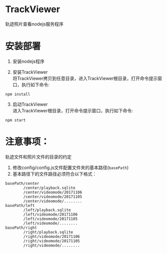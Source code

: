 # TrackViewer
轨迹照片查看nodejs服务程序

# 安装部署
1. 安装nodejs程序

2. 安装TrackViewer  
将TrackViewer拷贝到任意目录，进入TrackViewer根目录，打开命令提示窗口，执行如下命令:
```
npm install
```
3. 启动TrackViewer  
进入TrackViewer根目录，打开命令提示窗口，执行如下命令:
```
npm start
```

# 注意事项：
轨迹文件和照片文件的目录的约定  
1. 修改config/config.js文件配置文件夹的基本路径(`basePath`)
2. 基本路径下的文件路径必须符合以下格式：
```
basePath/center
        /center/playback.sqlite
        /center/videomode/20171106
        /center/videomode/20171105
        /center/videomode/........
basePath/left
        /left/playback.sqlite
        /left/videomode/20171106
        /left/videomode/20171105
        /left/videomode/........
basePath/right
        /right/playback.sqlite
        /right/videomode/20171106
        /right/videomode/20171105
        /right/videomode/........
```
